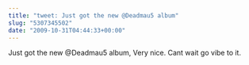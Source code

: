 ```yaml
---
title: "tweet: Just got the new @Deadmau5 album"
slug: "5307345502"
date: "2009-10-31T04:44:33+00:00"
---
```

Just got the new @Deadmau5 album, Very nice. Cant wait go vibe to it.